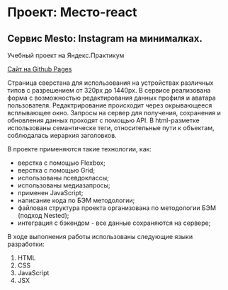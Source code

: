 # Проект: Место-react

## Cервис Mesto: Instagram на минималках.

Учебный проект на Яндекс.Практикум

[Сайт на Github Pages](https://hr1stos.github.io/mesto-react/)

Страница сверстана для использования на устройствах различных типов с разрешением от 320px до 1440px. В сервисе реализована форма с возможностью редактирования данных профиля и аватара пользователя. Редактрирование происходит через окрывающееся всплывающее окно. Запросы на сервер для получения, сохранения и обновления данных проходят с помощью API. В html-разметке использованы семантическе теги, относительные пути к объектам, соблюдалась иерархия заголовков.


В проекте применяются такие технологии, как:

- верстка с помощью Flexbox;
- верстка с помощью Grid;
- использованы псевдоклассы;
- использованы медиазапросы;
- применен JavaScript;
- написание кода по БЭМ методологии;
- файловая структура проекта организована по методологии БЭМ (подход Nested);
- интеграция с бэкендом - все данные сохраняются на сервере;


В ходе выполнения работы использованы следующие языки разработки:

1. HTML
2. CSS
3. JavaScript
4. JSX